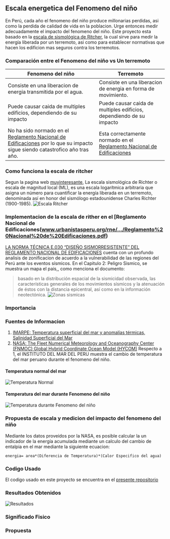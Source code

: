 ## Escala energetica del Fenomeno del niño

En Perú, cada año el fenomeno del niño produce millonarias perdidas, asi como la perdida de calidad de vida en la poblacion. Urge entonces medir adecuadamente el impacto del fenomeno del niño. Este proyecto esta basado en la [escala de sismológica de Ritcher](https://es.wikipedia.org/wiki/Escala_sismol%C3%B3gica_de_Richter), la cual sirve para medir la energía liberada por un terremoto, asi como para establecer normativas que hacen los edificion mas seguros contra los terremotos.

### Comparación entre el Fenomeno del niño vs Un terremoto

| Fenomeno del niño  | Terremoto |
| ------------- | ------------- |
| Consiste en una liberacion de energia transmitida por el agua.  | Consiste en una liberacion de energia en forma de movimiento.  |
| Puede causar caida de multiples edificios, dependiendo de su impacto  | Puede causar caida de multiples edificios, dependiendo de su impacto  |
| No ha sido normado en el [Reglamento Nacional de Edificaciones](www.urbanistasperu.org/rne/.../Reglamento%20Nacional%20de%20Edificaciones.pdf) por lo que su impacto sigue siendo catastrofico año tras año. | Esta correctamente normado en el [Reglamento Nacional de Edificaciones](www.urbanistasperu.org/rne/.../Reglamento%20Nacional%20de%20Edificaciones.pdf) |

### Como funciona la escala de ritcher
Segun la pagina web [muyinteresante](https://www.muyinteresante.es/ciencia/preguntas-respuestas/como-funciona-la-escala-de-richter-501481801518),  La escala sismológica de Richter o escala de magnitud local (ML), es una escala logarítmica arbitraria que asigna un número para cuantificar la energía liberada en un terremoto, denominada así en honor del sismólogo estadounidense Charles Richter (1900-1985).
![Escala Ritcher](http://sites.ipleiria.pt/seismicknowledge/files/2017/09/Relaci%C3%B3n-MagnitudEnerg%C3%ADa-descargada-seg%C3%BAn-la-Escala-S%C3%ADsmica-de-Richter.-Frecuencia-de-ocurrencia-de-terremotos-seg%C3%BAn-su-magnitud.-1-1024x563.jpg)

### Implementacion de la escala de rither en el [Reglamento Nacional de Edificaciones(www.urbanistasperu.org/rne/.../Reglamento%20Nacional%20de%20Edificaciones.pdf) 
[LA NORMA TÉCNICA E.030 “DISEÑO SISMORRESISTENTE” DEL REGLAMENTO NACIONAL DE EDIFICACIONES](https://www.sencico.gob.pe/descargar.php?idFile=1930) cuenta con un profundo analisis de zonificacion de acuerdo a la vulnerabilidad de las regiones del Perú ante los eventos sísmicos. En el Capitulo 2: Peligro Sismico, se muestra un mapa el pais,, como menciona el documento:
> basado en la distribución espacial de la sismicidad observada, las características generales de los movimientos sísmicos y la atenuación de éstos con la distancia epicentral, así como en la información  neotectónica.
![Zonas sismicas](https://lh3.googleusercontent.com/-6IrUHVYD5U0/V3FNoM7YLpI/AAAAAAAAEQI/jOFcOQPN4Q4e2tPZE1hOQTiMSYelwbiKgCCo/s512/MAPA%2BDE%2BZONIFICACI%25C3%2593N%2BSISMICA.jpg)

### Importancia

### Fuentes de Informacion
1. [IMARPE: Temperatura superficial del mar y anomalías térmicas, Salinidad Superficial del Mar](http://www.imarpe.pe/imarpe/index.php?id_seccion=I0178030103000000000000)
1. [NASA: The Fleet Numerical Meteorology and Oceanography Center (FNMOC) Global Hybrid Coordinate Ocean Model (HYCOM)](https://www.ncdc.noaa.gov/data-access/model-data/model-datasets/navoceano-hycom-glb)
Respecto a 1, el INSTITUTO   DEL   MAR   DEL   PERU muestra el cambio de temperatura del mar peruano durante el fenomeno del niño.
#### Temperatura normal del mar
![Temperatura Normal](http://www.imarpe.pe/ftp/enso/imagenes/TSM_dd_Peru.png)  
#### Temperatura del mar durante Fenomeno del niño
![Temperatura durante Fenomeno del niño](http://www.imarpe.pe/ftp/enso/imagenes/ATSM_dd_Peru.png)
### Propuesta de escala y medicion del impacto del fenomeno del niño
Mediante los datos proveidos por la NASA, es posible calcular la un indicador de la energía acumulada mediante un calculo del cambio de entalpia en el mar mediante la siguiente ecuacion:
```
energia= area*(Diferencia de Temperatura)*(Calor Especifico del agua)
```

### Codigo Usado
El codigo usado en este proyecto se encuentra en el [presente repositorio](https://github.com/nandorrb/el_nino_magnitude_scale/)
### Resultados Obtenidos
![Resultados](srcFenomenoDelNinoResultados.jpg)
### Significado Fisico

### Propuesta


